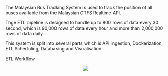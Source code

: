 The Malaysian Bus Tracking System is used to track the position of all buses available from the Malaysian GTFS Realtime API. 

Thge ETL pipeline is designed to handle up to  800 rows of data every 30 second, which is 90,000 rows of data every hour and more than 2,000,000 rows of data daily.

This system is split into several parts which is API ingestion, Dockerization, ETL Scheduling, Databasing and Visualisation.

ETL Workflow

<p align="center">
  <img src="https://github.com/user-attachments/assets/dcb041d3-94f7-45c6-bbb4-20bac165a4ee"
</p>
